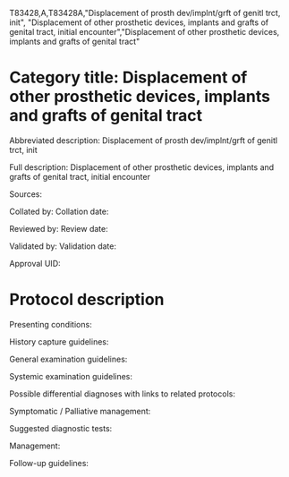 T83428,A,T83428A,"Displacement of prosth dev/implnt/grft of genitl trct, init", "Displacement of other prosthetic devices, implants and grafts of genital tract, initial encounter","Displacement of other prosthetic devices, implants and grafts of genital tract"
# Category title: Displacement of other prosthetic devices, implants and grafts of genital tract

Abbreviated description: Displacement of prosth dev/implnt/grft of genitl trct, init

Full description: Displacement of other prosthetic devices, implants and grafts of genital tract, initial encounter

Sources:

Collated by:
Collation date:

Reviewed by:
Review date:

Validated by:
Validation date:

Approval UID:

# Protocol description

Presenting conditions:

History capture guidelines:

General examination guidelines:

Systemic examination guidelines:

Possible differential diagnoses with links to related protocols:

Symptomatic / Palliative management:

Suggested diagnostic tests:

Management:

Follow-up guidelines:
